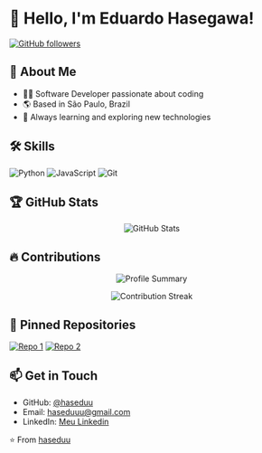 # 👋 Hello, I'm Eduardo Hasegawa!

[![GitHub followers](https://img.shields.io/github/followers/haseduu?style=social)](https://github.com/haseduu)

## 👤 About Me

- 🧑‍💻 Software Developer passionate about coding
- 🌎 Based in São Paulo, Brazil
- 🚀 Always learning and exploring new technologies

## 🛠️ Skills

![Python](https://img.shields.io/badge/-Python-3776AB?style=flat-square&logo=Python&logoColor=white)
![JavaScript](https://img.shields.io/badge/-JavaScript-F7DF1E?style=flat-square&logo=javascript&logoColor=black)
![Git](https://img.shields.io/badge/-Git-F05032?style=flat-square&logo=git&logoColor=white)

## 🏆 GitHub Stats

<p align="center">
  <img src="https://github-readme-stats.vercel.app/api?username=haseduu&show_icons=true&hide_title=true&count_private=true&theme=radical" alt="GitHub Stats" />
</p>


## 🔥 Contributions

<p align="center">
  <img src="https://github-profile-summary-cards.vercel.app/api/cards/profile-details?username=haseduu&theme=radical" alt="Profile Summary" />
</p>
<p align="center">
  <img src="https://github-readme-streak-stats.herokuapp.com/?user=haseduu&theme=radical" alt="Contribution Streak" />
</p>

## 📌 Pinned Repositories

[![Repo 1](https://github-readme-stats.vercel.app/api/pin/?username=haseduu&repo=truco-IA&theme=radical)](https://github.com/haseduu/truco-IA)
[![Repo 2](https://github-readme-stats.vercel.app/api/pin/?username=haseduu&repo=aLIVEchess&theme=radical)](https://github.com/haseduu/aLIVEchess)

## 📫 Get in Touch

- GitHub: [@haseduu](https://github.com/haseduu)
- Email: haseduuu@gmail.com
- LinkedIn: [Meu Linkedin](https://www.linkedin.com/in/eduardo-hasegawa-79a075290/)

⭐️ From [haseduu](https://github.com/haseduu)
